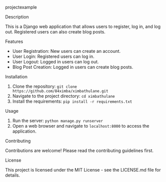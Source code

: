projectexample

Description

This is a Django web application that allows users to register, log in, and log out. Registered users can also create blog posts.

Features

- User Registration: New users can create an account.
- User Login: Registered users can log in.
- User Logout: Logged in users can log out.
- Blog Post Creation: Logged in users can create blog posts.

Installation

1. Clone the repository: `git clone https://github.com/84ximba/ximbathulane.git`
2. Navigate to the project directory: `cd ximbathulane`
3. Install the requirements: `pip install -r requirements.txt`

Usage

1. Run the server: `python manage.py runserver`
2. Open a web browser and navigate to `localhost:8000` to access the application.

Contributing

Contributions are welcome! Please read the contributing guidelines first.

License

This project is licensed under the MIT License - see the LICENSE.md file for details.